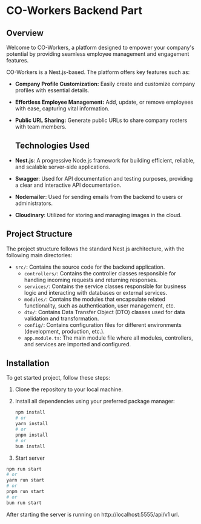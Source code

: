 # CO-Workers Backend Part

## Overview

Welcome to CO-Workers, a platform designed to empower your company's potential
by providing seamless employee management and engagement features.

CO-Workers is a Nest.js-based. The platform offers key features such as:

- **Company Profile Customization:** Easily create and customize company
  profiles with essential details.
- **Effortless Employee Management:** Add, update, or remove employees with
  ease, capturing vital information.
- **Public URL Sharing:** Generate public URLs to share company rosters with
  team members.

  ## Technologies Used

- **Nest.js**: A progressive Node.js framework for building efficient, reliable,
  and scalable server-side applications.
- **Swagger**: Used for API documentation and testing purposes, providing a
  clear and interactive API documentation.
- **Nodemailer**: Used for sending emails from the backend to users or
  administrators.
- **Cloudinary**: Utilized for storing and managing images in the cloud.

## Project Structure

The project structure follows the standard Nest.js architecture, with the
following main directories:

- `src/`: Contains the source code for the backend application.
  - `controllers/`: Contains the controller classes responsible for handling
    incoming requests and returning responses.
  - `services/`: Contains the service classes responsible for business logic and
    interacting with databases or external services.
  - `modules/`: Contains the modules that encapsulate related functionality,
    such as authentication, user management, etc.
  - `dto/`: Contains Data Transfer Object (DTO) classes used for data validation
    and transformation.
  - `config/`: Contains configuration files for different environments
    (development, production, etc.).
  - `app.module.ts`: The main module file where all modules, controllers, and
    services are imported and configured.

## Installation

To get started project, follow these steps:

1. Clone the repository to your local machine.
2. Install all dependencies using your preferred package manager:

   ```bash
   npm install
   # or
   yarn install
   # or
   pnpm install
   # or
   bun install
   ```

3. Start server

```bash
npm run start
# or
yarn run start
# or
pnpm run start
# or
bun run start
```

After starting the server is running on http://localhost:5555/api/v1 url.
